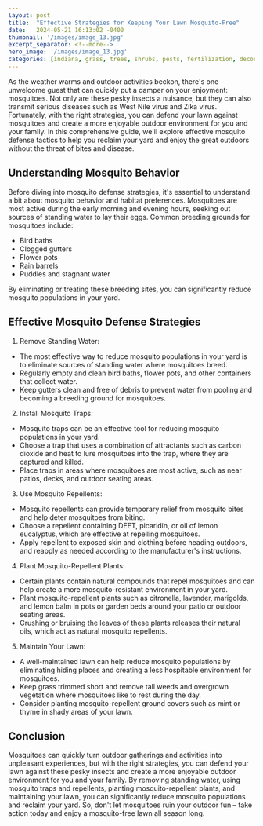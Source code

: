 ```yaml
---
layout: post
title:  "Effective Strategies for Keeping Your Lawn Mosquito-Free"
date:   2024-05-21 16:13:02 -0400
thumbnail: '/images/image_13.jpg'
excerpt_separator: <!--more-->
hero_image: '/images/image_13.jpg'
categories: [indiana, grass, trees, shrubs, pests, fertilization, decoration, curb appeal, garden, flowers, recreation]
---
```

As the weather warms and outdoor activities beckon, there's one unwelcome guest that can quickly put a damper on your enjoyment: mosquitoes. <!--more-->Not only are these pesky insects a nuisance, but they can also transmit serious diseases such as West Nile virus and Zika virus. Fortunately, with the right strategies, you can defend your lawn against mosquitoes and create a more enjoyable outdoor environment for you and your family. In this comprehensive guide, we'll explore effective mosquito defense tactics to help you reclaim your yard and enjoy the great outdoors without the threat of bites and disease.

## Understanding Mosquito Behavior
Before diving into mosquito defense strategies, it's essential to understand a bit about mosquito behavior and habitat preferences. Mosquitoes are most active during the early morning and evening hours, seeking out sources of standing water to lay their eggs. Common breeding grounds for mosquitoes include:
* Bird baths
* Clogged gutters
* Flower pots
* Rain barrels
* Puddles and stagnant water

By eliminating or treating these breeding sites, you can significantly reduce mosquito populations in your yard.

## Effective Mosquito Defense Strategies
1. Remove Standing Water:
* The most effective way to reduce mosquito populations in your yard is to eliminate sources of standing water where mosquitoes breed.
* Regularly empty and clean bird baths, flower pots, and other containers that collect water.
* Keep gutters clean and free of debris to prevent water from pooling and becoming a breeding ground for mosquitoes.
2. Install Mosquito Traps:
* Mosquito traps can be an effective tool for reducing mosquito populations in your yard.
* Choose a trap that uses a combination of attractants such as carbon dioxide and heat to lure mosquitoes into the trap, where they are captured and killed.
* Place traps in areas where mosquitoes are most active, such as near patios, decks, and outdoor seating areas.
3. Use Mosquito Repellents:
* Mosquito repellents can provide temporary relief from mosquito bites and help deter mosquitoes from biting.
* Choose a repellent containing DEET, picaridin, or oil of lemon eucalyptus, which are effective at repelling mosquitoes.
* Apply repellent to exposed skin and clothing before heading outdoors, and reapply as needed according to the manufacturer's instructions.
4. Plant Mosquito-Repellent Plants:
* Certain plants contain natural compounds that repel mosquitoes and can help create a more mosquito-resistant environment in your yard.
* Plant mosquito-repellent plants such as citronella, lavender, marigolds, and lemon balm in pots or garden beds around your patio or outdoor seating areas.
* Crushing or bruising the leaves of these plants releases their natural oils, which act as natural mosquito repellents.
5. Maintain Your Lawn:
* A well-maintained lawn can help reduce mosquito populations by eliminating hiding places and creating a less hospitable environment for mosquitoes.
* Keep grass trimmed short and remove tall weeds and overgrown vegetation where mosquitoes like to rest during the day.
* Consider planting mosquito-repellent ground covers such as mint or thyme in shady areas of your lawn.

## Conclusion
Mosquitoes can quickly turn outdoor gatherings and activities into unpleasant experiences, but with the right strategies, you can defend your lawn against these pesky insects and create a more enjoyable outdoor environment for you and your family. By removing standing water, using mosquito traps and repellents, planting mosquito-repellent plants, and maintaining your lawn, you can significantly reduce mosquito populations and reclaim your yard. So, don't let mosquitoes ruin your outdoor fun – take action today and enjoy a mosquito-free lawn all season long.
